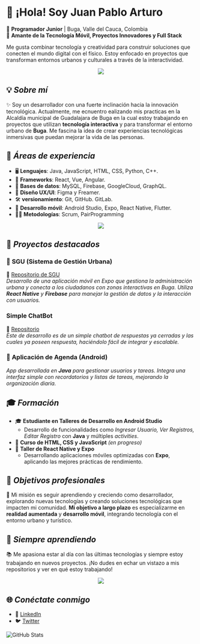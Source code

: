 # 👋 ¡Hola! Soy Juan Pablo Arturo 

🚀 **Programador Junior** | Buga, Valle del Cauca, Colombia  
📱 **Amante de la Tecnología Móvil, Proyectos Innovadores y Full Stack**  

Me gusta combinar tecnología y creatividad para construir soluciones que conecten el mundo digital con el físico. Estoy enfocado en proyectos que transforman entornos urbanos y culturales a través de la interactividad.

<p align="center">
  <a href="https://skillicons.dev">
    <img src="https://skillicons.dev/icons?i=github,git" />
  </a>
</p>


## 💡 _Sobre mí_
✨ Soy un desarrollador con una fuerte inclinación hacia la innovación tecnológica. Actualmente, me ecnuentro ealizando mis practicas en la Alcaldía municipal de Guadalajara de Buga en la cual estoy trabajando en proyectos que utilizan **tecnología interactiva** y para transformar el entorno urbano de **Buga**. Me fascina la idea de crear experiencias tecnológicas inmersivas que puedan mejorar la vida de las personas.




## 🔧 _Áreas de experiencia_
- 🖥️ **Lenguajes**: Java, JavaScript, HTML, CSS, Python, C++.
- 🚀 **Frameworks**: React, Vue, Angular.
- 💾 **Bases de datos**: MySQL, Firebase, GoogleCloud, GraphQL.
- 🎨 **Diseño UX/UI**: Figma y Freamer.
- 🛠️ **versionamiento**: Git, GitHub. GitLab.
- 📲 **Desarrollo móvil**: Android Studio, Expo, React Native, Flutter.
- 🧑‍💻 **Metodologías**: Scrum, PairProgramming


<p align="center">
  <a href="https://skillicons.dev">
    <img src="https://skillicons.dev/icons?i=figma,androidstudio,react,java" />
  </a>
</p>

## 🚀 _Proyectos destacados_

### 🌆 **SGU (Sistema de Gestión Urbana)**
🔗 [Repositorio de SGU](https://github.com/Juandoqg/SGU.git)  
_Desarrollo de una aplicación móvil en Expo que gestiona la administración urbana y conecta a los ciudadanos con zonas interactivas en Buga. Utiliza **React Native** y **Firebase** para manejar la gestión de datos y la interacción con usuarios._
###  **Simple ChatBot**
🔗 [Repositorio](https://github.com/Arturo0109/Chatbot.git)  
_Este de desarrollo es de un simple chatbot de respuestas ya cerradas y las cuales ya poseen respuesta, haciéndolo fácil de integrar y escalable._
### 📅 **Aplicación de Agenda (Android)**  
_App desarrollada en **Java** para gestionar usuarios y tareas. Integra una interfaz simple con recordatorios y listas de tareas, mejorando la organización diaria._


## 🎓 _Formación_
- 🎓 **Estudiante en Talleres de Desarrollo en Android Studio**
   - Desarrollo de funcionalidades como _Ingresar Usuario, Ver Registros, Editar Registro_ con **Java** y múltiples _activities_.
- 🌱 **Curso de HTML, CSS y JavaScript** _(en progreso)_
- 📱 **Taller de React Native y Expo**
   - Desarrollando aplicaciones móviles optimizadas con **Expo**, aplicando las mejores prácticas de rendimiento.


## 🎯 _Objetivos profesionales_
🚀 Mi misión es seguir aprendiendo y creciendo como desarrollador, explorando nuevas tecnologías y creando soluciones tecnológicas que impacten mi comunidad. **Mi objetivo a largo plazo** es especializarme en **realidad aumentada** y **desarrollo móvil**, integrando tecnología con el entorno urbano y turístico.


## 🧠 _Siempre aprendiendo_
📚 Me apasiona estar al día con las últimas tecnologías y siempre estoy trabajando en nuevos proyectos. ¡No dudes en echar un vistazo a mis repositorios y ver en qué estoy trabajando!

<p align="center">
  <a href="https://skillicons.dev">
    <img src="https://skillicons.dev/icons?i=html,css,tailwind,firebase, js , ts " />
  </a>
</p>

## 🌐 _Conéctate conmigo_
- 🔗 [LinkedIn](enlace-a-tu-perfil)
- 🐦 [Twitter](enlace)






![GitHub Stats](https://github-readme-stats.vercel.app/api?username=Arturo0109&show_icons=true&theme=radical)
